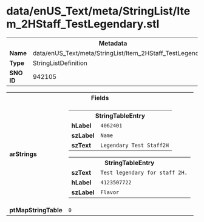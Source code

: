 <h1>data/enUS_Text/meta/StringList/Item_2HStaff_TestLegendary.stl</h1><table><tr><th colspan="100%">Metadata</th></tr><tr><td><b>Name</b></td><td>data/enUS_Text/meta/StringList/Item_2HStaff_TestLegendary.stl</td></tr><tr><td><b>Type</b></td><td>StringListDefinition</td></tr><tr><td><b>SNO ID</b></td><td>942105</td></tr></table>

<table><tr><th colspan="100%">Fields</th></tr><tr><td><b>arStrings</b></td><td><table><tr><th colspan="100%">StringTableEntry</th></tr><tr><td><b>hLabel</b></td><td><code>4062401</code></td></tr><tr><td><b>szLabel</b></td><td><code>Name</code></td></tr><tr><td><b>szText</b></td><td><code>Legendary Test Staff2H</code></td></tr></table>


<table><tr><th colspan="100%">StringTableEntry</th></tr><tr><td><b>szText</b></td><td><code>Test legendary for staff 2H.</code></td></tr><tr><td><b>hLabel</b></td><td><code>4123507722</code></td></tr><tr><td><b>szLabel</b></td><td><code>Flavor</code></td></tr></table>


</td></tr><tr><td><b>ptMapStringTable</b></td><td><code>0</code></td></tr></table>

